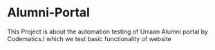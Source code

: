 # Alumni-Portal
This Project is about the automation testing of Urraan Alumni portal by Codematics.I which we test basic functionality of website
